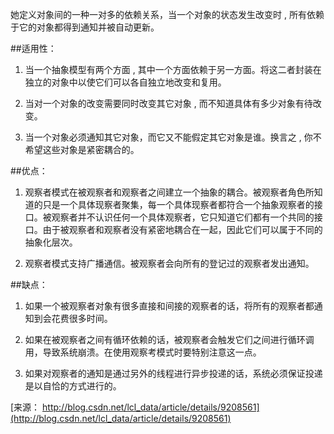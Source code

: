 她定义对象间的一种一对多的依赖关系，当一个对象的状态发生改变时 ,  所有依赖于它的对象都得到通知并被自动更新。


##适用性：

1. 当一个抽象模型有两个方面 ,  其中一个方面依赖于另一方面。将这二者封装在独立的对象中以使它们可以各自独立地改变和复用。 

2. 当对一个对象的改变需要同时改变其它对象 ,  而不知道具体有多少对象有待改变。 

3. 当一个对象必须通知其它对象，而它又不能假定其它对象是谁。换言之 ,  你不希望这些对象是紧密耦合的。


##优点：

1. 观察者模式在被观察者和观察者之间建立一个抽象的耦合。被观察者角色所知道的只是一个具体现察者聚集，每一个具体现察者都符合一个抽象观察者的接口。被观察者并不认识任何一个具体观察者，它只知道它们都有一个共同的接口。由于被观察者和观察者没有紧密地耦合在一起，因此它们可以属于不同的抽象化层次。

2. 观察者模式支持广播通信。被观察者会向所有的登记过的观察者发出通知。

##缺点：

1. 如果一个被观察者对象有很多直接和间接的观察者的话，将所有的观察者都通知到会花费很多时间。

2. 如果在被观察者之间有循环依赖的话，被观察者会触发它们之间进行循环调用，导致系统崩溃。在使用观察考模式时要特别注意这一点。

3. 如果对观察者的通知是通过另外的线程进行异步投递的话，系统必须保证投递是以自恰的方式进行的。


[来源：  http://blog.csdn.net/lcl_data/article/details/9208561](http://blog.csdn.net/lcl_data/article/details/9208561)